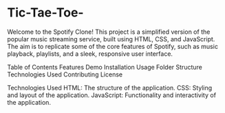 # Tic-Tae-Toe-
Welcome to the Spotify Clone! This project is a simplified version of the popular music streaming service, built using HTML, CSS, and JavaScript. The aim is to replicate some of the core features of Spotify, such as music playback, playlists, and a sleek, responsive user interface.

Table of Contents
Features
Demo
Installation
Usage
Folder Structure
Technologies Used
Contributing
License

Technologies Used
HTML: The structure of the application.
CSS: Styling and layout of the application.
JavaScript: Functionality and interactivity of the application.
